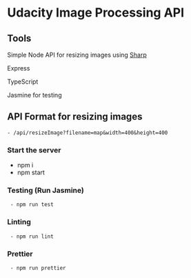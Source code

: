 # Udacity Image Processing API

##  Tools

Simple Node API for resizing images using [Sharp](https://www.npmjs.com/package/sharp)

Express

TypeScript

Jasmine for testing

## API Format for resizing images

```
- /api/resizeImage?filename=map&width=400&height=400
```

### Start the server

 - npm i
 - npm start

### Testing (Run Jasmine)

```
 - npm run test
```

### Linting

```
 - npm run lint
```

### Prettier

```
 - npm run prettier

```
